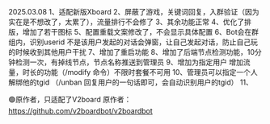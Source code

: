 2025.03.08
1、适配新版Xboard
2、屏蔽了游戏，关键词回复，入群验证（因为实在是不想改了，太累了），流量排行不会修了
3、其余功能正常
4、优化了排版，增加了若干图标
5、配置重载文案修改了，不会显示具体配置
6、Bot会在群组内，识别userid 不是该用户发起的对话会弹窗，让自己发起对话，防止自己玩的时候收到其他用户干扰
7、增加了重启功能
8、增加了后端节点检测功能，10分钟检测一次，有掉线节点，节点名称推送到管理员
9、增加为指定用户 增加流量，时长的功能（/modify 命令）不限时套餐不可用
10、管理员可以指定一个人解绑他的tgid （/unban 回复用户的一句话即可，会自动识别用户的tgid）
11、




🟢原作者，只适配了V2board
原作者：https://github.com/v2boardbot/v2boardbot